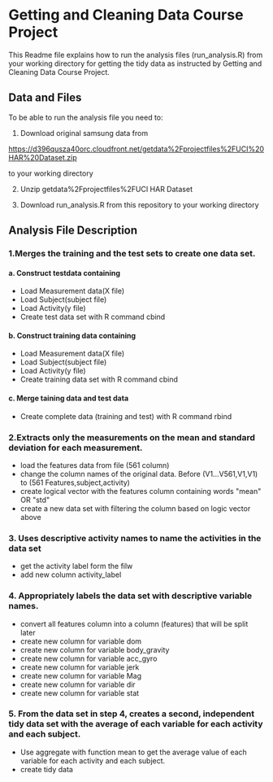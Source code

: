 # Getting and Cleaning Data Course Project

This Readme file explains how to run the analysis files (run_analysis.R) from your working directory for getting the tidy data as instructed by Getting and Cleaning Data Course Project.

## Data and Files

To be able to run the analysis file you need to:
1. Download original samsung data from 

https://d396qusza40orc.cloudfront.net/getdata%2Fprojectfiles%2FUCI%20HAR%20Dataset.zip 

to your working directory

2. Unzip getdata%2Fprojectfiles%2FUCI HAR Dataset

3. Download run_analysis.R from this repository to your working directory

## Analysis File Description

### 1.Merges the training and the test sets to create one data set.  

#### a. Construct testdata containing  
- Load Measurement data(X file) 
- Load Subject(subject file)  
- Load Activity(y file) 
- Create test data set with R command cbind

#### b. Construct training data containing  
- Load Measurement data(X file) 
- Load Subject(subject file)  
- Load Activity(y file) 
- Create training data set with R command cbind

#### c. Merge taining data and test data 
- Create complete data (training and test) with R command rbind

### 2.Extracts only the measurements on the mean and standard deviation for each measurement. 
- load the features data from file (561 column) 
- change the column names of the original data. Before (V1...V561,V1,V1) to (561 Features,subject,activity) 
- create logical vector with the features column containing words "mean" OR "std" 
- create a new data set with filtering the column based on logic vector above

### 3. Uses descriptive activity names to name the activities in the data set
- get the activity label form the filw
- add new column activity_label  

### 4. Appropriately labels the data set with descriptive variable names.

- convert all features column into a column (features) that will be split later
- create new column for variable dom
- create new column for variable body_gravity
- create new column for variable acc_gyro
- create new column for variable jerk
- create new column for variable Mag
- create new column for variable dir
- create new column for variable stat


### 5. From the data set in step 4, creates a second, independent tidy data set with the average of each variable for each activity and each subject.
- Use aggregate with function mean to get the average value of each variable for each activity and each subject.
- create tidy data

